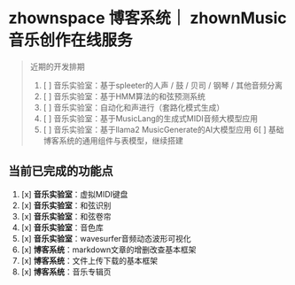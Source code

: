 # zhownspace 博客系统｜ zhownMusic 音乐创作在线服务

> 近期的开发排期
> 1. [ ] 音乐实验室：基于spleeter的人声 / 鼓 / 贝司 / 钢琴 / 其他音频分离
> 2. [ ] 音乐实验室：基于HMM算法的和弦预测系统
> 3. [ ] 音乐实验室：自动化和声进行（套路化模式生成）
> 4. [ ] 音乐实验室：基于MusicLang的生成式MIDI音频大模型应用
> 5.  [ ] 音乐实验室：基于llama2 MusicGenerate的AI大模型应用
> 6[ ] 基础博客系统的通用组件与表模型，继续搭建

## 当前已完成的功能点
1. [x] **音乐实验室**：虚拟MIDI键盘
2. [x] **音乐实验室**：和弦识别
3. [x] **音乐实验室**：和弦卷帘
4. [x] **音乐实验室**：音色库
5. [x] **音乐实验室**：wavesurfer音频动态波形可视化
6. [x] **博客系统**：markdown文章的增删改查基本框架
7. [x] **博客系统**：文件上传下载的基本框架
8. [x] **博客系统**：音乐专辑页
